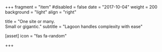 +++
fragment = "item"
#disabled = false
date = "2017-10-04"
weight = 200
background = "light"
align = "right"

title = "One site or many.</br>Small or gigantic."
subtitle = "Lagoon handles complexity with ease"

[asset]
  icon = "fas fa-random"

+++